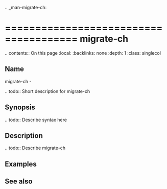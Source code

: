 .. _man-migrate-ch:

======================================
migrate-ch
======================================

.. contents:: On this page
    :local:
    :backlinks: none
    :depth: 1
    :class: singlecol

Name
----
migrate-ch - 

.. todo::
    Short description for migrate-ch

Synopsis
--------
.. todo::
   Describe syntax here

Description
-----------
.. todo::
    Describe migrate-ch

Examples
--------

See also
--------

